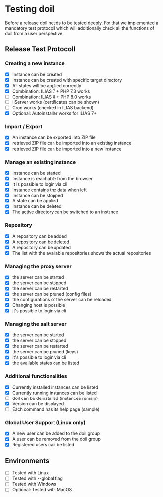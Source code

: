 # Testing doil

Before a release doil needs to be tested deeply. For that we implemented a mandatory test protocoll which will additionally check all the functions of doil from a user perspective.

## Release Test Protocoll

### Creating a new instance

* [x] Instance can be created
* [x] Instance can be created with specific target directory
* [x] All states will be applied correctly
* [x] Combination: ILIAS 7 + PHP 7.3 works
* [ ] Combination: ILIAS 8 + PHP 8.0 works
* [ ] ilServer works (certificates can be shown)
* [ ] Cron works (checked in ILIAS backend)
* [x] Optional: Autoinstaller works for ILIAS 7+

### Import / Export

* [x] An instance can be exported into ZIP file
* [x] retrieved ZIP file can be imported into an existing instance
* [x] retrieved ZIP file can be imported into a new instance

### Manage an existing instance

* [x] Instance can be started
* [x] Instance is reachable from the browser
* [x] It is possible to login via cli
* [x] Instance contains the data when left
* [x] Instance can be stopped
* [x] A state can be applied
* [x] Instance can be deleted
* [x] The active directory can be switched to an instance

### Repository

* [x] A repository can be added
* [x] A repository can be deleted
* [x] A repository can be updated
* [x] The list with the available repositories shows the actual repositories

### Managing the proxy server

* [x] the server can be started
* [x] the server can be stopped
* [x] the server can be restarted
* [x] the server can be pruned (config files)
* [x] the configurations of the server can be reloaded
* [x] Changing host is possible
* [x] it's possible to login via cli

### Managing the salt server

* [x] the server can be started
* [x] the server can be stopped
* [x] the server can be restarted
* [x] the server can be pruned (keys)
* [x] it's possible to login via cli
* [x] the available states can be listed

### Additional functionalities

* [x] Currently installed instances can be listed
* [x] Currently running instances can be listed
* [ ] doil can be deinstalled (instances remain)
* [x] Version can be displayed
* [ ] Each command has its help page (sample)

### Global User Support (Linux only)

* [x] A new user can be added to the doil group
* [x] A user can be removed from the doil group
* [x] Registered users can be listed

## Environments

* [ ] Tested with Linux
* [ ] Tested with --global flag
* [ ] Tested with Windows
* [ ] Optional: Tested with MacOS
